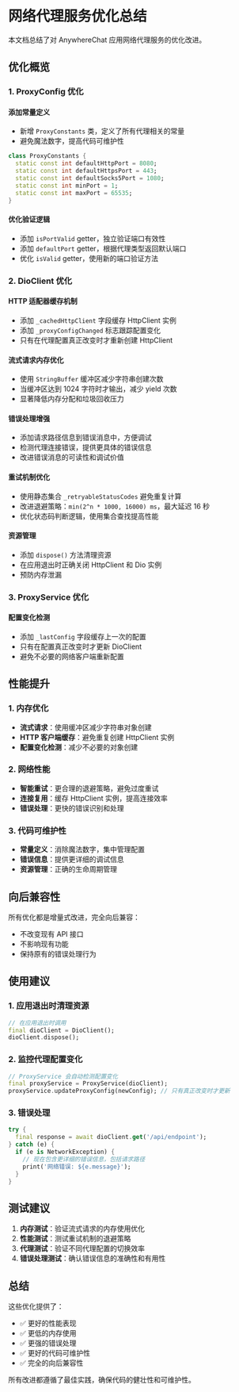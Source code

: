 # 网络代理服务优化总结

本文档总结了对 AnywhereChat 应用网络代理服务的优化改进。

## 优化概览

### 1. ProxyConfig 优化

#### 添加常量定义
- 新增 `ProxyConstants` 类，定义了所有代理相关的常量
- 避免魔法数字，提高代码可维护性

```dart
class ProxyConstants {
  static const int defaultHttpPort = 8080;
  static const int defaultHttpsPort = 443;
  static const int defaultSocks5Port = 1080;
  static const int minPort = 1;
  static const int maxPort = 65535;
}
```

#### 优化验证逻辑
- 添加 `isPortValid` getter，独立验证端口有效性
- 添加 `defaultPort` getter，根据代理类型返回默认端口
- 优化 `isValid` getter，使用新的端口验证方法

### 2. DioClient 优化

#### HTTP 适配器缓存机制
- 添加 `_cachedHttpClient` 字段缓存 HttpClient 实例
- 添加 `_proxyConfigChanged` 标志跟踪配置变化
- 只有在代理配置真正改变时才重新创建 HttpClient

#### 流式请求内存优化
- 使用 `StringBuffer` 缓冲区减少字符串创建次数
- 当缓冲区达到 1024 字符时才输出，减少 yield 次数
- 显著降低内存分配和垃圾回收压力

#### 错误处理增强
- 添加请求路径信息到错误消息中，方便调试
- 检测代理连接错误，提供更具体的错误信息
- 改进错误消息的可读性和调试价值

#### 重试机制优化
- 使用静态集合 `_retryableStatusCodes` 避免重复计算
- 改进退避策略：`min(2^n * 1000, 16000) ms`，最大延迟 16 秒
- 优化状态码判断逻辑，使用集合查找提高性能

#### 资源管理
- 添加 `dispose()` 方法清理资源
- 在应用退出时正确关闭 HttpClient 和 Dio 实例
- 预防内存泄漏

### 3. ProxyService 优化

#### 配置变化检测
- 添加 `_lastConfig` 字段缓存上一次的配置
- 只有在配置真正改变时才更新 DioClient
- 避免不必要的网络客户端重新配置

## 性能提升

### 1. 内存优化
- **流式请求**：使用缓冲区减少字符串对象创建
- **HTTP 客户端缓存**：避免重复创建 HttpClient 实例
- **配置变化检测**：减少不必要的对象创建

### 2. 网络性能
- **智能重试**：更合理的退避策略，避免过度重试
- **连接复用**：缓存 HttpClient 实例，提高连接效率
- **错误处理**：更快的错误识别和处理

### 3. 代码可维护性
- **常量定义**：消除魔法数字，集中管理配置
- **错误信息**：提供更详细的调试信息
- **资源管理**：正确的生命周期管理

## 向后兼容性

所有优化都是增量式改进，完全向后兼容：
- 不改变现有 API 接口
- 不影响现有功能
- 保持原有的错误处理行为

## 使用建议

### 1. 应用退出时清理资源
```dart
// 在应用退出时调用
final dioClient = DioClient();
dioClient.dispose();
```

### 2. 监控代理配置变化
```dart
// ProxyService 会自动检测配置变化
final proxyService = ProxyService(dioClient);
proxyService.updateProxyConfig(newConfig); // 只有真正改变时才更新
```

### 3. 错误处理
```dart
try {
  final response = await dioClient.get('/api/endpoint');
} catch (e) {
  if (e is NetworkException) {
    // 现在包含更详细的错误信息，包括请求路径
    print('网络错误: ${e.message}');
  }
}
```

## 测试建议

1. **内存测试**：验证流式请求的内存使用优化
2. **性能测试**：测试重试机制的退避策略
3. **代理测试**：验证不同代理配置的切换效率
4. **错误处理测试**：确认错误信息的准确性和有用性

## 总结

这些优化提供了：
- ✅ 更好的性能表现
- ✅ 更低的内存使用
- ✅ 更强的错误处理
- ✅ 更好的代码可维护性
- ✅ 完全的向后兼容性

所有改进都遵循了最佳实践，确保代码的健壮性和可维护性。
